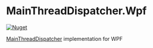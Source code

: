 # MainThreadDispatcher.Wpf
[![Nuget](https://img.shields.io/nuget/v/MainThreadDispatcher.Wpf)](https://www.nuget.org/packages/MainThreadDispatcher.Wpf/)

[MainThreadDispatcher](https://github.com/KuraiAndras/MainThreadDispatcher.Wpf) implementation for WPF